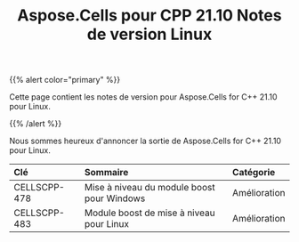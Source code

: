 ﻿---
title: Aspose.Cells pour CPP 21.10 Notes de version Linux
type: docs
weight: 7
url: /fr/cpp/aspose-cells-for-cpp-21-10-release-notes-linux/
---
{{% alert color="primary" %}} 

Cette page contient les notes de version pour Aspose.Cells for C++ 21.10 pour Linux.

{{% /alert %}} 

Nous sommes heureux d'annoncer la sortie de Aspose.Cells for C++ 21.10 pour Linux.

|**Clé**|**Sommaire**|**Catégorie**|
|:- |:- |:- |
|CELLSCPP-478| Mise à niveau du module boost pour Windows|Amélioration|
|CELLSCPP-483| Module boost de mise à niveau pour Linux|Amélioration|
